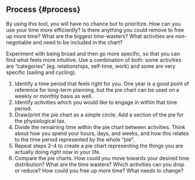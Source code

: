 ## Process {#process}

By using this tool, you will have no chance but to prioritize. How can you use your time more efficiently? Is there anything you could remove to free up more time? What are the biggest time-wasters? What activities are non-negotiable and need to be included in the chart?

Experiment with being broad and then go more specific, so that you can find what feels more intuitive. Use a combination of both: some activities are “categories” (eg. relationships, self-time, work) and some are very specific (sailing and cycling).

1.  Identify a time period that feels right for you. One year is a good point of reference for long-term planning, but the pie chart can be used on a weekly or monthly basis as well.
2.  Identify activities which you would like to engage in within that time period.
3.  Draw/print the pie chart as a simple circle. Add a section of the pie for the physiological tax.
4.  Divide the remaining time within the pie chart between activities. Think about how you spend your hours, days, and weeks, and how this relates to the time period represented by the whole “pie”.
5.  Repeat steps 2–4 to create a pie chart representing the things you are actually doing _right now_ in your life.
6.  Compare the pie charts. How could you move towards your desired time distribution? What are the time wasters? Which activities can you drop or reduce? How could you free up more time? What needs to change?